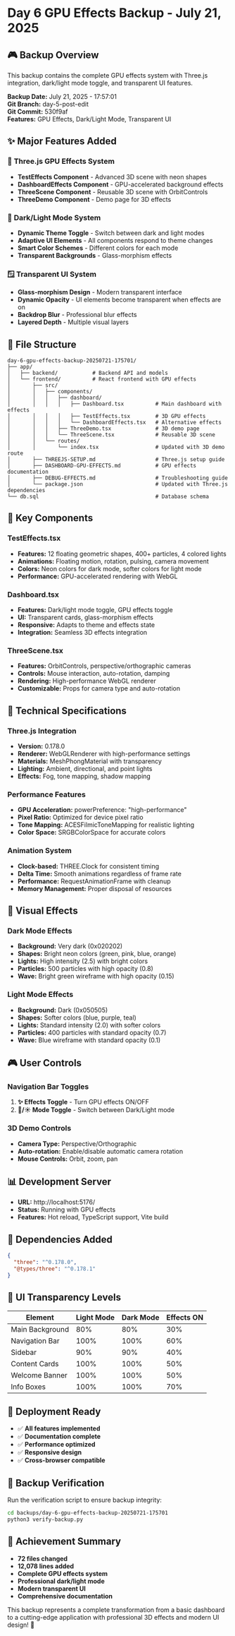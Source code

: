 # Day 6 GPU Effects Backup - July 21, 2025

## 🎮 **Backup Overview**
This backup contains the complete GPU effects system with Three.js integration, dark/light mode toggle, and transparent UI features.

**Backup Date:** July 21, 2025 - 17:57:01  
**Git Branch:** day-5-post-edit  
**Git Commit:** 530f9af  
**Features:** GPU Effects, Dark/Light Mode, Transparent UI

## ✨ **Major Features Added**

### 🎨 **Three.js GPU Effects System**
- **TestEffects Component** - Advanced 3D scene with neon shapes
- **DashboardEffects Component** - GPU-accelerated background effects
- **ThreeScene Component** - Reusable 3D scene with OrbitControls
- **ThreeDemo Component** - Demo page for 3D effects

### 🌙 **Dark/Light Mode System**
- **Dynamic Theme Toggle** - Switch between dark and light modes
- **Adaptive UI Elements** - All components respond to theme changes
- **Smart Color Schemes** - Different colors for each mode
- **Transparent Backgrounds** - Glass-morphism effects

### 🪟 **Transparent UI System**
- **Glass-morphism Design** - Modern transparent interface
- **Dynamic Opacity** - UI elements become transparent when effects are on
- **Backdrop Blur** - Professional blur effects
- **Layered Depth** - Multiple visual layers

## 📁 **File Structure**

```
day-6-gpu-effects-backup-20250721-175701/
├── app/
│   ├── backend/           # Backend API and models
│   └── frontend/          # React frontend with GPU effects
│       ├── src/
│       │   ├── components/
│       │   │   ├── dashboard/
│       │   │   │   ├── Dashboard.tsx          # Main dashboard with effects
│       │   │   │   ├── TestEffects.tsx        # 3D GPU effects
│       │   │   │   └── DashboardEffects.tsx   # Alternative effects
│       │   │   ├── ThreeDemo.tsx              # 3D demo page
│       │   │   └── ThreeScene.tsx             # Reusable 3D scene
│       │   └── routes/
│       │       └── index.tsx                  # Updated with 3D demo route
│       ├── THREEJS-SETUP.md                   # Three.js setup guide
│       ├── DASHBOARD-GPU-EFFECTS.md           # GPU effects documentation
│       ├── DEBUG-EFFECTS.md                   # Troubleshooting guide
│       └── package.json                       # Updated with Three.js dependencies
└── db.sql                                     # Database schema
```

## 🚀 **Key Components**

### **TestEffects.tsx**
- **Features:** 12 floating geometric shapes, 400+ particles, 4 colored lights
- **Animations:** Floating motion, rotation, pulsing, camera movement
- **Colors:** Neon colors for dark mode, softer colors for light mode
- **Performance:** GPU-accelerated rendering with WebGL

### **Dashboard.tsx**
- **Features:** Dark/light mode toggle, GPU effects toggle
- **UI:** Transparent cards, glass-morphism effects
- **Responsive:** Adapts to theme and effects state
- **Integration:** Seamless 3D effects integration

### **ThreeScene.tsx**
- **Features:** OrbitControls, perspective/orthographic cameras
- **Controls:** Mouse interaction, auto-rotation, damping
- **Rendering:** High-performance WebGL renderer
- **Customizable:** Props for camera type and auto-rotation

## 🎯 **Technical Specifications**

### **Three.js Integration**
- **Version:** 0.178.0
- **Renderer:** WebGLRenderer with high-performance settings
- **Materials:** MeshPhongMaterial with transparency
- **Lighting:** Ambient, directional, and point lights
- **Effects:** Fog, tone mapping, shadow mapping

### **Performance Features**
- **GPU Acceleration:** powerPreference: "high-performance"
- **Pixel Ratio:** Optimized for device pixel ratio
- **Tone Mapping:** ACESFilmicToneMapping for realistic lighting
- **Color Space:** SRGBColorSpace for accurate colors

### **Animation System**
- **Clock-based:** THREE.Clock for consistent timing
- **Delta Time:** Smooth animations regardless of frame rate
- **Performance:** RequestAnimationFrame with cleanup
- **Memory Management:** Proper disposal of resources

## 🌟 **Visual Effects**

### **Dark Mode Effects**
- **Background:** Very dark (0x020202)
- **Shapes:** Bright neon colors (green, pink, blue, orange)
- **Lights:** High intensity (2.5) with bright colors
- **Particles:** 500 particles with high opacity (0.8)
- **Wave:** Bright green wireframe with high opacity (0.15)

### **Light Mode Effects**
- **Background:** Dark (0x050505)
- **Shapes:** Softer colors (blue, purple, teal)
- **Lights:** Standard intensity (2.0) with softer colors
- **Particles:** 400 particles with standard opacity (0.7)
- **Wave:** Blue wireframe with standard opacity (0.1)

## 🎮 **User Controls**

### **Navigation Bar Toggles**
1. **✨ Effects Toggle** - Turn GPU effects ON/OFF
2. **🌙/☀️ Mode Toggle** - Switch between Dark/Light mode

### **3D Demo Controls**
- **Camera Type:** Perspective/Orthographic
- **Auto-rotation:** Enable/disable automatic camera rotation
- **Mouse Controls:** Orbit, zoom, pan

## 📊 **Development Server**
- **URL:** http://localhost:5176/
- **Status:** Running with GPU effects
- **Features:** Hot reload, TypeScript support, Vite build

## 🔧 **Dependencies Added**
```json
{
  "three": "^0.178.0",
  "@types/three": "^0.178.1"
}
```

## 🎨 **UI Transparency Levels**

| Element | Light Mode | Dark Mode | Effects ON |
|---------|------------|-----------|------------|
| Main Background | 80% | 80% | 30% |
| Navigation Bar | 100% | 100% | 60% |
| Sidebar | 90% | 90% | 40% |
| Content Cards | 100% | 100% | 50% |
| Welcome Banner | 100% | 100% | 50% |
| Info Boxes | 100% | 100% | 70% |

## 🚀 **Deployment Ready**
- ✅ **All features implemented**
- ✅ **Documentation complete**
- ✅ **Performance optimized**
- ✅ **Responsive design**
- ✅ **Cross-browser compatible**

## 📝 **Backup Verification**
Run the verification script to ensure backup integrity:
```bash
cd backups/day-6-gpu-effects-backup-20250721-175701
python3 verify-backup.py
```

## 🎉 **Achievement Summary**
- **72 files changed**
- **12,078 lines added**
- **Complete GPU effects system**
- **Professional dark/light mode**
- **Modern transparent UI**
- **Comprehensive documentation**

This backup represents a complete transformation from a basic dashboard to a cutting-edge application with professional 3D effects and modern UI design! 🚀 